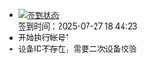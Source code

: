 - [![签到状态](https://github.com/p7wm/Cloud189-Actions/actions/workflows/main.yml/badge.svg?branch=main)](https://github.com/p7wm/Cloud189-Actions/actions/workflows/main.yml) <br> 签到时间：2025-07-27 18:44:23
- 开始执行帐号1
- 设备ID不存在，需要二次设备校验
